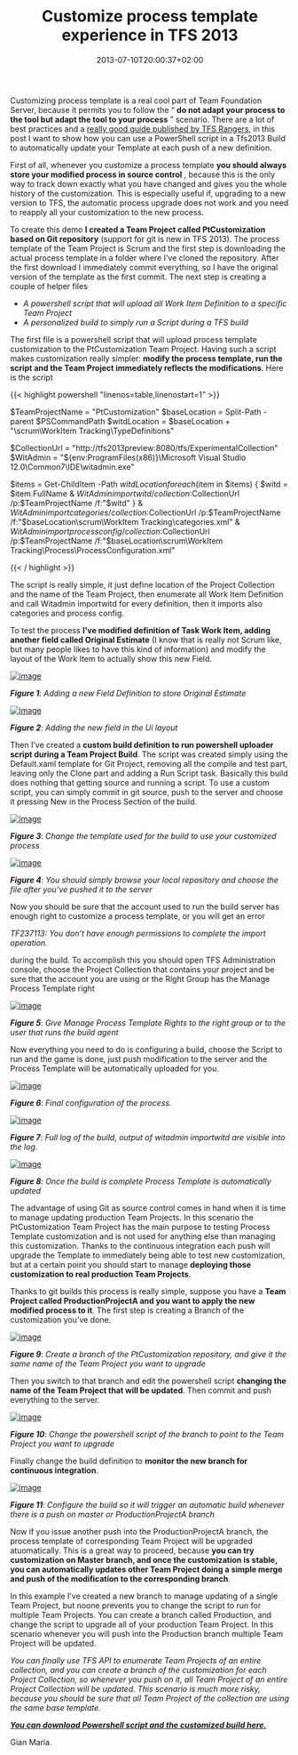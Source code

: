 ﻿---
title: "Customize process template experience in TFS 2013"
description: ""
date: 2013-07-10T20:00:37+02:00
draft: false
tags: [Process Template]
categories: [Team Foundation Server]
---
Customizing process template is a real cool part of Team Foundation Server, because it permits you to follow the “ **do not adapt your process to the tool but adapt the tool to your process** ” scenario. There are a lot of best practices and a [really good guide published by TFS Rangers](http://vsartfsptguide.codeplex.com/), in this post I want to show how you can use a PowerShell script in a Tfs2013 Build to automatically update your Template at each push of a new definition.

First of all, whenever you customize a process template  **you should always store your modified process in source control** , because this is the only way to track down exactly what you have changed and gives you the whole history of the customization. This is especially useful if, upgrading to a new version to TFS, the automatic process upgrade does not work and you need to reapply all your customization to the new process.

To create this demo  **I created a Team Project called PtCustomization based on Git repository** (support for git is new in TFS 2013). The process template of the Team Project is Scrum and the first step is downloading the actual process template in a folder where I’ve cloned the repository. After the first download I immediately commit everything, so I have the original version of the template as the first commit. The next step is creating a couple of helper files

- *A powershell script that will upload all Work Item Definition to a specific Team Project*
- *A personalized build to simply run a Script during a TFS build*

The first file is a powershell script that will upload process template customization to the PtCustomization Team Project. Having such a script makes customization really simpler:  **modify the process template, run the script and the Team Project immediately reflects the modifications**. Here is the script

{{< highlight powershell "linenos=table,linenostart=1" >}}


$TeamProjectName = "PtCustomization"
$baseLocation = Split-Path -parent $PSCommandPath
$witdLocation = $baseLocation + "\scrum\WorkItem Tracking\TypeDefinitions"

$CollectionUrl = "http://tfs2013preview:8080/tfs/ExperimentalCollection"
$WitAdmin = "${env:ProgramFiles(x86)}\Microsoft Visual Studio 12.0\Common7\IDE\witadmin.exe"

$items = Get-ChildItem -Path $witdLocation 
foreach ($item in $items)
{
    $witd = $item.FullName
    & $WitAdmin importwitd /collection:$CollectionUrl /p:$TeamProjectName /f:"$witd"
}
& $WitAdmin importcategories /collection:$CollectionUrl /p:$TeamProjectName /f:"$baseLocation\scrum\WorkItem Tracking\categories.xml"
& $WitAdmin importprocessconfig /collection:$CollectionUrl /p:$TeamProjectName /f:"$baseLocation\scrum\WorkItem Tracking\Process\ProcessConfiguration.xml"


{{< / highlight >}}

The script is really simple, it just define location of the Project Collection and the name of the Team Project, then enumerate all Work Item Definition and call Witadmin importwitd for every definition, then it imports also categories and process config.

To test the process  **I’ve modified definition of Task Work Item, adding another field called Original Estimate** (I know that is really not Scrum like, but many people likes to have this kind of information) and modify the layout of the Work Item to actually show this new Field.

[![image](http://www.codewrecks.com/blog/wp-content/uploads/2013/07/image_thumb30.png "image")](http://www.codewrecks.com/blog/wp-content/uploads/2013/07/image30.png)

 ***Figure 1***: *Adding a new Field Definition to store Original Estimate*

[![image](http://www.codewrecks.com/blog/wp-content/uploads/2013/07/image_thumb31.png "image")](http://www.codewrecks.com/blog/wp-content/uploads/2013/07/image31.png)

 ***Figure 2***: *Adding the new field in the Ui layout*

Then I’ve created a **custom build definition to run powershell uploader script during a Team Project Build**. The script was created simply using the Default.xaml template for Git Project, removing all the compile and test part, leaving only the Clone part and adding a Run Script task. Basically this build does nothing that getting source and running a script. To use a custom script, you can simply commit in git source, push to the server and choose it pressing New in the Process Section of the build.

[![image](http://www.codewrecks.com/blog/wp-content/uploads/2013/07/image_thumb35.png "image")](http://www.codewrecks.com/blog/wp-content/uploads/2013/07/image35.png)

 ***Figure 3***: *Change the template used for the build to use your customized process*

[![image](http://www.codewrecks.com/blog/wp-content/uploads/2013/07/image_thumb36.png "image")](http://www.codewrecks.com/blog/wp-content/uploads/2013/07/image36.png)

 ***Figure 4***: *You should simply browse your local repository and choose the file after you’ve pushed it to the server*

Now you should be sure that the account used to run the build server has enough right to customize a process template, or you will get an error

*TF237113: You don’t have enough permissions to complete the import operation.*

during the build. To accomplish this you should open TFS Administration console, choose the Project Collection that contains your project and be sure that the account you are using or the Right Group has the Manage Process Template right

[![image](http://www.codewrecks.com/blog/wp-content/uploads/2013/07/image_thumb37.png "image")](http://www.codewrecks.com/blog/wp-content/uploads/2013/07/image37.png)

 ***Figure 5***: *Give Manage Process Template Rights to the right group or to the user that runs the build agent*

Now everything you need to do is configuring a build, choose the Script to run and the game is done, just push modification to the server and the Process Template will be automatically uploaded for you.

[![image](http://www.codewrecks.com/blog/wp-content/uploads/2013/07/image_thumb38.png "image")](http://www.codewrecks.com/blog/wp-content/uploads/2013/07/image38.png)

 ***Figure 6***: *Final configuration of the process.*

[![image](http://www.codewrecks.com/blog/wp-content/uploads/2013/07/image_thumb39.png "image")](http://www.codewrecks.com/blog/wp-content/uploads/2013/07/image39.png)

 ***Figure 7***: *Full log of the build, output of witadmin importwitd are visible into the log.*

[![image](http://www.codewrecks.com/blog/wp-content/uploads/2013/07/image_thumb32.png "image")](http://www.codewrecks.com/blog/wp-content/uploads/2013/07/image32.png)

 ***Figure 8***: *Once the build is complete Process Template is automatically updated*

The advantage of using Git as source control comes in hand when it is time to manage updating production Team Projects. In this scenario the PtCustomization Team Project has the main purpose to testing Process Template customization and is not used for anything else than managing this customization. Thanks to the continuous integration each push will upgrade the Template to immediately being able to test new customization, but at a certain point you should start to manage  **deploying those customization to real production Team Projects**.

Thanks to git builds this process is really simple, suppose you have a  **Team Project called ProductionProjectA and you want to apply the new modified process to it**. The first step is creating a Branch of the customization you’ve done.

[![image](http://www.codewrecks.com/blog/wp-content/uploads/2013/07/image_thumb40.png "image")](http://www.codewrecks.com/blog/wp-content/uploads/2013/07/image40.png)

 ***Figure 9***: *Create a branch of the PtCustomization repository, and give it the same name of the Team Project you want to upgrade*

Then you switch to that branch and edit the powershell script  **changing the name of the Team Project that will be updated**. Then commit and push everything to the server.

[![image](http://www.codewrecks.com/blog/wp-content/uploads/2013/07/image_thumb41.png "image")](http://www.codewrecks.com/blog/wp-content/uploads/2013/07/image41.png)

 ***Figure 10***: *Change the powershell script of the branch to point to the Team Project you want to upgrade*

Finally change the build definition to  **monitor the new branch for continuous integration**.

[![image](http://www.codewrecks.com/blog/wp-content/uploads/2013/07/image_thumb42.png "image")](http://www.codewrecks.com/blog/wp-content/uploads/2013/07/image42.png)

 ***Figure 11***: *Configure the build so it will trigger an automatic build whenever there is a push on master or ProductionProjectA branch*

Now if you issue another push into the ProductionProjectA branch, the process template of corresponding Team Project will be upgraded atuomatically. This is a great way to proceed, because  **you can try customization on Master branch, and once the customization is stable, you can automatically updates other Team Project doing a simple merge and push of the modification to the corresponding branch**.

In this example I’ve created a new branch to manage updating of a single Team Project, but noone prevents you to change the script to run for multiple Team Projects. You can create a branch called Production, and change the script to upgrade all of your production Team Project. In this scenario whenever you will push into the Production branch multiple Team Project will be updated.

*You can finally use TFS API to enumerate Team Projects of an entire collection, and you can create a branch of the customization for each Project Collection, so whenever you push on it, all Team Project of an entire Project Collection will be updated. This scenario is much more risky, because you should be sure that all Team Project of the collection are using the same base template.*

*[**You can download Powershell script and the customized build here.**](https://skydrive.live.com/redir?resid=288FBF38C031D5F3!48009&amp;authkey=!AL1jftSelC_jbfI)*

Gian Maria.
